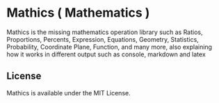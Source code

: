 # Mathics ( Mathematics )

Mathics is the missing mathematics operation library such as Ratios, Proportions, Percents, Expression, 
Equations, Geometry, Statistics, Probability, Coordinate Plane, Function, and many more, also explaining 
how it works in different output such as console, markdown and latex

## License

Mathics is available under the MIT License.